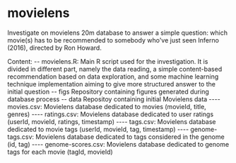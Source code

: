 # movielens
Investigate on movielens 20m database to answer a simple question: which movie(s) has to be recommended to somebody who've just seen Inferno (2016), directed by Ron Howard.

Content:
-- movielens.R:
Main R script used for the investigation. It is divided in different part, namely the data reading, a simple content-based recommendation based on data exploration, and some machine learning technique implementation aiming to give more structured answer to the initial question
-- figs
Repository containing figures generated during database process
-- data
Repositoy containing initial Movielens data
---- movies.csv:
Movielens database dedicated to movies (movieId, title, genres)
---- ratings.csv:
Movielens database dedicated to user ratings (userId, movieId, ratings, timestamp)
---- tags.csv:
Movielens database dedicated to movie tags (userId, movieId, tag, timestamp)
---- genome-tags.csv:
Movielens database dedicated to tags considered in the genome (id, tag)
---- genome-scores.csv:
Movielens database dedicated to genome tags for each movie (tagId, movieId)
